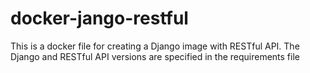 # docker-jango-restful
This is a docker file for creating a Django image with RESTful API. The Django and RESTful API versions are specified in the requirements file

